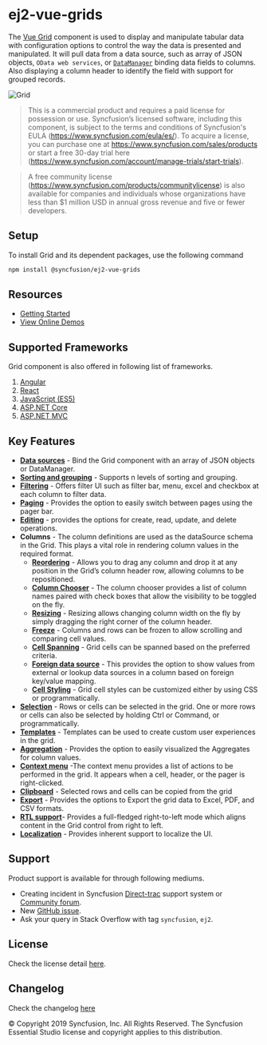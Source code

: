 # ej2-vue-grids

The [Vue Grid](https://www.syncfusion.com/vue-ui-components/vue-grid?utm_source=npm&utm_medium=listing&utm_campaign=vue-grid-npm) component is used to display and manipulate tabular data with configuration options to control the way the data is presented and manipulated. It will pull data from a data source, such as array of JSON objects, `OData web services`, or [`DataManager`](http://ej2.syncfusion.com/vue/documentation/data/?utm_source=npm&utm_medium=listing&utm_campaign=vue-grid-npm) binding data fields to columns. Also displaying a column header to identify the field with support for grouped records.

![Grid](https://ej2.syncfusion.com/products/grid/readme.gif)

> This is a commercial product and requires a paid license for possession or use. Syncfusion’s licensed software, including this component, is subject to the terms and conditions of Syncfusion's EULA (https://www.syncfusion.com/eula/es/). To acquire a license, you can purchase one at https://www.syncfusion.com/sales/products or start a free 30-day trial here (https://www.syncfusion.com/account/manage-trials/start-trials).

> A free community license (https://www.syncfusion.com/products/communitylicense) is also available for companies and individuals whose organizations have less than $1 million USD in annual gross revenue and five or fewer developers.

## Setup

To install Grid and its dependent packages, use the following command

```sh
npm install @syncfusion/ej2-vue-grids
```

## Resources

* [Getting Started](https://ej2.syncfusion.com/vue/documentation/grid/getting-started/?utm_source=npm&utm_medium=listing&utm_campaign=vue-grid-npm)
* [View Online Demos](https://ej2.syncfusion.com/vue/demos/?utm_source=npm&utm_medium=listing&utm_campaign=vue-grid-npm/#/material/grid/grid-overview.html)

## Supported Frameworks

Grid component is also offered in following list of frameworks.

1. [Angular](https://www.syncfusion.com/angular-ui-components/angular-grid?utm_source=npm&utm_medium=listing&utm_campaign=vue-grid-npm)
2. [React](https://www.syncfusion.com/react-ui-components/react-data-grid?utm_source=npm&utm_medium=listing&utm_campaign=react-data-grid-npm)
3. [JavaScript (ES5)](https://www.syncfusion.com/javascript-ui-controls/js-data-grid?utm_source=npm&utm_medium=listing&utm_campaign=vue-grid-npm)
4. [ASP.NET Core](https://www.syncfusion.com/aspnet-core-ui-controls/grid?utm_source=npm&utm_medium=listing&utm_campaign=vue-grid-npm)
5. [ASP.NET MVC](https://www.syncfusion.com/aspnet-mvc-ui-controls/grid?utm_source=npm&utm_medium=listing&utm_campaign=vue-grid-npm)

## Key Features

* [**Data sources**](https://ej2.syncfusion.com/vue/demos/?utm_source=npm&utm_medium=listing&utm_campaign=vue-grid-npm/#/material/grid/local-data.html) - Bind the Grid component with an array of JSON objects or DataManager.
* [**Sorting and grouping**](https://ej2.syncfusion.com/vue/demos/?utm_source=npm&utm_medium=listing&utm_campaign=vue-grid-npm/#/material/grid/grouping.html) - Supports n levels of sorting and grouping.
* [**Filtering**](https://ej2.syncfusion.com/vue/demos/?utm_source=npm&utm_medium=listing&utm_campaign=vue-grid-npm/#/material/grid/filtering.html) - Offers filter UI such as filter bar, menu, excel and checkbox at each column to filter data.
* [**Paging**](https://ej2.syncfusion.com/vue/demos/?utm_source=npm&utm_medium=listing&utm_campaign=vue-grid-npm/#/material/grid/paging.html) - Provides the option to easily switch between pages using the pager bar.
* [**Editing**](https://ej2.syncfusion.com/vue/demos/?utm_source=npm&utm_medium=listing&utm_campaign=vue-grid-npm/#/material/grid/inline-editing.html) - provides the options for create, read, update, and delete operations.
* **Columns** - The column definitions are used as the dataSource schema in the Grid. This plays a vital role in rendering column values in the required format.
  * [**Reordering**](https://ej2.syncfusion.com/vue/demos/?utm_source=npm&utm_medium=listing&utm_campaign=vue-grid-npm/#/material/grid/reorder.html) - Allows you to drag any column and drop it at any position in the Grid’s column header row, allowing columns to be repositioned.
  * [**Column Chooser**](https://ej2.syncfusion.com/vue/demos/?utm_source=npm&utm_medium=listing&utm_campaign=vue-grid-npm/#/material/grid/column-chooser.html) - The column chooser provides a list of column names paired with check boxes that allow the visibility to be toggled on the fly.
  * [**Resizing**](https://ej2.syncfusion.com/vue/demos/?utm_source=npm&utm_medium=listing&utm_campaign=vue-grid-npm/#/material/grid/column-resize.html) - Resizing allows changing column width on the fly by simply dragging the right corner of the column header.
  * [**Freeze**](https://ej2.syncfusion.com/vue/demos/?utm_source=npm&utm_medium=listing&utm_campaign=vue-grid-npm/#/material/grid/frozen.html) - Columns and rows can be frozen to allow scrolling and comparing cell values.
  * [**Cell Spanning**](https://ej2.syncfusion.com/vue/demos/?utm_source=npm&utm_medium=listing&utm_campaign=vue-grid-npm/#/material/grid/column-spanning.html) - Grid cells can be spanned based on the preferred criteria.
  * [**Foreign data source**](https://ej2.syncfusion.com/vue/demos/?utm_source=npm&utm_medium=listing&utm_campaign=vue-grid-npm/#/material/grid/foreign-key.html) - This provides the option to show values from external or lookup data sources in a column based on foreign key/value mapping.
  * [**Cell Styling**](https://ej2.syncfusion.com/vue/documentation/grid/how-to/?utm_source=npm&utm_medium=listing&utm_campaign=vue-grid-npm#customize-column-styles) - Grid cell styles can be customized either by using CSS or programmatically.
* [**Selection**](https://ej2.syncfusion.com/vue/demos/?utm_source=npm&utm_medium=listing&utm_campaign=vue-grid-npm/#/material/grid/selection.html) - Rows or cells can be selected in the grid. One or more rows or cells can also be selected by holding Ctrl or Command, or programmatically.
* [**Templates**](https://ej2.syncfusion.com/vue/demos/?utm_source=npm&utm_medium=listing&utm_campaign=vue-grid-npm/#/material/grid/column-template.html) - Templates can be used to create custom user experiences in the grid.
* [**Aggregation**](https://ej2.syncfusion.com/vue/demos/?utm_source=npm&utm_medium=listing&utm_campaign=vue-grid-npm/#/material/grid/aggregate.html) - Provides the option to easily visualized the Aggregates for column values.
* [**Context menu**](https://ej2.syncfusion.com/vue/demos/?utm_source=npm&utm_medium=listing&utm_campaign=vue-grid-npm/#/material/grid/context-menu.html) -The context menu provides a list of actions to be performed in the grid. It appears when a cell, header, or the pager is right-clicked.
* [**Clipboard**](https://ej2.syncfusion.com/vue/demos/?utm_source=npm&utm_medium=listing&utm_campaign=vue-grid-npm/#/material/grid/clipboard.html) - Selected rows and cells can be copied from the grid
* [**Export**](https://ej2.syncfusion.com/vue/demos/?utm_source=npm&utm_medium=listing&utm_campaign=vue-grid-npm/#/material/grid/export.html) - Provides the options to Export the grid data to Excel, PDF, and CSV formats.
* [**RTL support**](https://ej2.syncfusion.com/vue/documentation/grid/global-local/?utm_source=npm&utm_medium=listing&utm_campaign=vue-grid-npm#right-to-left---rtl)- Provides a full-fledged right-to-left mode which aligns content in the Grid control from right to left.
* [**Localization**](https://ej2.syncfusion.com/vue/documentation/grid/global-local/?utm_source=npm&utm_medium=listing&utm_campaign=vue-grid-npm#localization) - Provides inherent support to localize the UI.

## Support

Product support is available for through following mediums.

* Creating incident in Syncfusion [Direct-trac](https://www.syncfusion.com/support/directtrac/incidents?utm_source=npm&utm_medium=listing&utm_campaign=vue-grid-npm) support system or [Community forum](https://www.syncfusion.com/forums?utm_source=npm&utm_medium=listing&utm_campaign=vue-grid-npm).
* New [GitHub issue](https://github.com/syncfusion/ej2-vue-ui-components/issues/new).
* Ask your query in Stack Overflow with tag `syncfusion`, `ej2`.

## License

Check the license detail [here](https://github.com/syncfusion/ej2-vue-ui-components/blob/master/license?utm_source=npm&utm_medium=listing&utm_campaign=vue-grid-npm).

## Changelog

Check the changelog [here](https://github.com/syncfusion/ej2-vue-ui-components/blob/master/components/grids/CHANGELOG.md?utm_source=npm&utm_medium=listing&utm_campaign=vue-grid-npm)

&copy; Copyright 2019 Syncfusion, Inc. All Rights Reserved. The Syncfusion Essential Studio license and copyright applies to this distribution.
